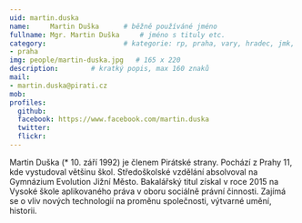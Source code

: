 ```yaml
---
uid: martin.duska
name:     Martin Duška  	# běžně používáné jméno
fullname: Mgr. Martin Duška 	# jméno s tituly etc.
category:                 	# kategorie: rp, praha, vary, hradec, jmk, senat
- praha
img: people/martin-duska.jpg   # 165 x 220
description:      	# kratký popis, max 160 znaků
mail:
- martin.duska@pirati.cz
mob:			 
profiles:
  github:       
  facebook: https://www.facebook.com/martin.duska
  twitter: 		  
  flickr:		  
---
```


Martin Duška (* 10. září 1992) je členem Pirátské strany. Pochází z Prahy 11, kde vystudoval většinu škol. Středoškolské vzdělání absolvoval na Gymnázium Evolution Jižní Město. Bakalářský titul získal v roce 2015 na Vysoké škole aplikovaného práva v oboru sociálně právní činnosti. Zajímá se o vliv nových technologií na proměnu společnosti, výtvarné umění, historii. 
